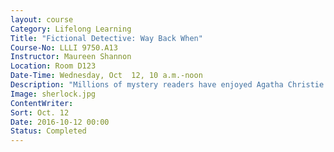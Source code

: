 ```yaml
---
layout: course
Category: Lifelong Learning
Title: "Fictional Detective: Way Back When"
Course-No: LLLI 9750.A13
Instructor: Maureen Shannon
Location: Room D123
Date-Time: Wednesday, Oct  12, 10 a.m.-noon
Description: "Millions of mystery readers have enjoyed Agatha Christie’s Hercule Poirot and Miss Marple. But perhaps they don’t know about other fictional detectives such as Patricia Wentworth’s Miss Silver; Dorothy Sayer’s Lord Peter Whimsey; Ellis Peters’ Brother Cadfell; Rex Stout’s Nero Wolfe; Elizabeth Peters’ dynamic duo; and Amelia Peabody and her husband Radcliffe Emerson. And we must not forget Perry Mason and Ellery Queen. Class members will hear stories about some of these writers and how these books characterize life “way back when.” When you come to class, you are welcome to bring thoughts on other detectives from the 1920s through the 1960s for discussion."
Image: sherlock.jpg
ContentWriter:
Sort: Oct. 12
Date: 2016-10-12 00:00
Status: Completed
---
```


